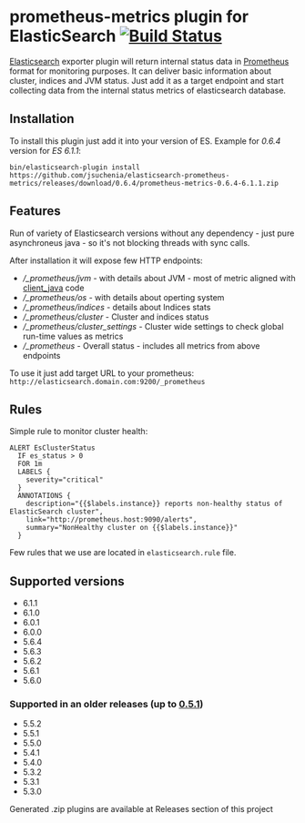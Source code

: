 # prometheus-metrics plugin for ElasticSearch [![Build Status](https://travis-ci.org/jsuchenia/elasticsearch-prometheus-metrics.svg?branch=master)](https://travis-ci.org/jsuchenia/elasticsearch-prometheus-metrics)

[Elasticsearch](https://www.elastic.co/products/elasticsearch) exporter plugin will return internal status data in [Prometheus](https://prometheus.io) format for monitoring purposes. It can deliver basic information about cluster, indices and JVM status. Just add it as a target endpoint and start collecting data from the internal status metrics of elasticsearch database.

## Installation
To install this plugin just add it into your version of ES. Example for *0.6.4* version for *ES 6.1.1*:
```
bin/elasticsearch-plugin install https://github.com/jsuchenia/elasticsearch-prometheus-metrics/releases/download/0.6.4/prometheus-metrics-0.6.4-6.1.1.zip
```

## Features
Run of variety of Elasticsearch versions without any dependency - just pure asynchroneus java - so it's not blocking threads with sync calls.

After installation it will expose few HTTP endpoints:
* */_prometheus/jvm* - with details about JVM - most of metric aligned with [client_java](https://github.com/prometheus/client_java) code
* */_prometheus/os* - with details about operting system
* */_prometheus/indices* - details about Indices stats
* */_prometheus/cluster* - Cluster and indices status
* */_prometheus/cluster_settings* - Cluster wide settings to check global run-time values as metrics
* */_prometheus* - Overall status - includes all metrics from above endpoints

To use it just add target URL to your prometheus: `http://elasticsearch.domain.com:9200/_prometheus`

## Rules
Simple rule to monitor cluster health:
```
ALERT EsClusterStatus
  IF es_status > 0
  FOR 1m
  LABELS {
    severity="critical"
  }
  ANNOTATIONS {
    description="{{$labels.instance}} reports non-healthy status of ElasticSearch cluster",
    link="http://prometheus.host:9090/alerts",
    summary="NonHealthy cluster on {{$labels.instance}}"
  }
```
Few rules that we use are located in `elasticsearch.rule` file.

## Supported versions
* 6.1.1
* 6.1.0
* 6.0.1
* 6.0.0
* 5.6.4
* 5.6.3
* 5.6.2
* 5.6.1
* 5.6.0

### Supported in an older releases (up to [0.5.1](https://github.com/jsuchenia/elasticsearch-prometheus-metrics/releases/tag/0.5.1))
* 5.5.2
* 5.5.1
* 5.5.0
* 5.4.1
* 5.4.0
* 5.3.2
* 5.3.1
* 5.3.0

Generated .zip plugins are available at Releases section of this project
